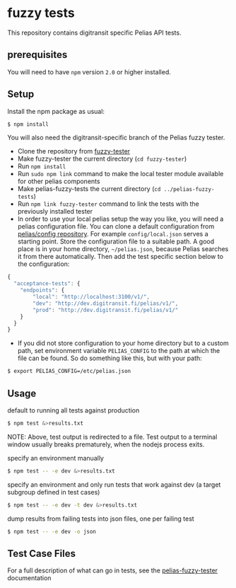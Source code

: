 # fuzzy tests

This repository contains digitransit specific Pelias API tests.

## prerequisites

You will need to have `npm` version `2.0` or higher installed.

## Setup

Install the npm package as usual:

```bash
$ npm install
```

You will also need the digitransit-specific branch of the Pelias fuzzy tester.

- Clone the repository from [fuzzy-tester](https://github.com/hsldevcom/fuzzy-tester)
- Make fuzzy-tester the current directory (`cd fuzzy-tester`)
- Run `npm install`
- Run `sudo npm link` command to make the local tester module available for other pelias components
- Make pelias-fuzzy-tests the current directory (`cd ../pelias-fuzzy-tests`)
- Run `npm link fuzzy-tester` command to link the tests with the previously installed tester
- In order to use your local pelias setup the way you like, you will need a pelias configuration file.
  You can clone a default configuration from [pelias/config repository](https://github.com/pelias/config).
  For example `config/local.json` serves a starting point. Store the configuration file to a suitable path.
  A good place is in your home directory, `~/pelias.json`, because Pelias searches it from there automatically.
  Then add the test specific section below to the configuration:

```javascript
{
  "acceptance-tests": {
    "endpoints": {
        "local": "http://localhost:3100/v1/",
        "dev": "http://dev.digitransit.fi/pelias/v1/",
        "prod": "http://dev.digitransit.fi/pelias/v1/"
    }
  }
}
```
- If you did not store configuration to your home directory but to a custom path, set environment
  variable `PELIAS_CONFIG` to the path at which the file can be found. So do something like this, but
  with your path:

```bash
$ export PELIAS_CONFIG=/etc/pelias.json
```

## Usage

default to running all tests against production

```bash
$ npm test &>results.txt
```

NOTE: Above, test output is redirected to a file. Test output to a terminal window
usually breaks prematurely, when the nodejs process exits.

specify an environment manually
```bash
$ npm test -- -e dev &>results.txt
```

specify an environment and only run tests that work against dev (a target subgroup defined in test cases)

```bash
$ npm test -- -e dev -t dev &>results.txt
```

dump results from failing tests into json files, one per failing test

```bash
$ npm test -- -e dev -o json
```


## Test Case Files

For a full description of what can go in tests, see the
[pelias-fuzzy-tester](https://github.com/HSLdevcom/pelias-fuzzy-tester) documentation
